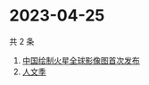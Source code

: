 # 2023-04-25

共 2 条

<!-- BEGIN ZHIHUSEARCH -->
<!-- 最后更新时间 Tue Apr 25 2023 09:00:22 GMT+0800 (China Standard Time) -->
1. [中国绘制火星全球影像图首次发布](https://www.zhihu.com/search?q=中国绘制火星全球影像图首次发布)
1. [人文季](https://www.zhihu.com/search?q=人文季)
<!-- END ZHIHUSEARCH -->
